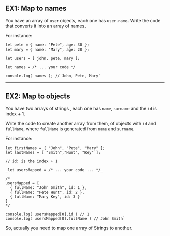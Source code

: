 
## EX1: Map to names


You have an array of  `user`  objects, each one has  `user.name`. Write the code that converts it into an array of names.

For instance:

``` let john = { name: "John", age: 25 };
let pete = { name: "Pete", age: 30 };
let mary = { name: "Mary", age: 28 };

let users = [ john, pete, mary ];

let names = /* ... your code */

console.log( names ); // John, Pete, Mary`

```



---------------------------



## EX2: Map to objects
You have two arrays of strings , each one has  `name`,  `surname`  and the `id` is index + 1.

Write the code to create another array from them, of objects with  `id`  and  `fullName`, where  `fullName`  is generated from  `name`  and  `surname`.

For instance:

```
let firstNames = [ "John", "Pete", "Mary" ];
let lastNames = [ "Smith","Hunt", "Key" ];

// id: is the index + 1

_let usersMapped = /* ... your code ... */_

/*
usersMapped = [
  { fullName: "John Smith", id: 1 },
  { fullName: "Pete Hunt", id: 2 },
  { fullName: "Mary Key", id: 3 }
]
*/

console.log( usersMapped[0].id ) // 1
console.log( usersMapped[0].fullName ) // John Smith`
```

So, actually you need to map one array of Strings to another.
